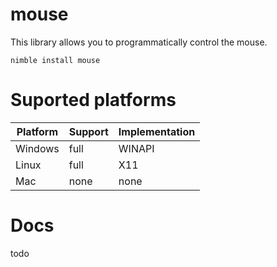 # mouse

This library allows you to programmatically control the mouse. 
```
nimble install mouse
```

# Suported platforms
| Platform  | Support  | Implementation |
| ------------ | ------------ | ------------ |
|  Windows  |  full  |  WINAPI  |
|  Linux  |  full  |  X11  |
|  Mac  |  none |  none  |

# Docs
todo